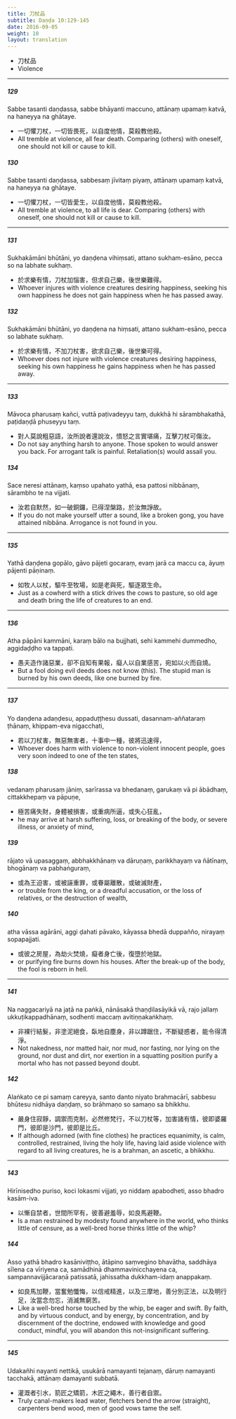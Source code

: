 ```yaml
---
title: 刀杖品
subtitle: Daṇḍa 10:129-145
date: 2016-09-05
weight: 10
layout: translation
---
```


- 刀杖品
- Violence

---

##### 129

Sabbe tasanti daṇḍassa, sabbe bhāyanti maccuno, attānaṃ upamaṃ katvā, na haneyya na ghātaye.

- 一切懼刀杖，一切皆畏死，以自度他情，莫殺教他殺。
- All tremble at violence, all fear death. Comparing (others) with oneself, one should not kill or cause to kill.

##### 130

Sabbe tasanti daṇḍassa, sabbesaṃ jīvitaṃ piyaṃ, attānaṃ upamaṃ katvā, na haneyya na ghātaye.

- 一切懼刀杖，一切皆愛生，以自度他情，莫殺教他殺。
- All tremble at violence, to all life is dear. Comparing (others) with oneself, one should not kill or cause to kill.

---

##### 131

Sukhakāmāni bhūtāni, yo daṇḍena vihiṃsati, attano sukham-esāno, pecca so na labhate sukhaṃ.

- 於求樂有情，刀杖加惱害，但求自己樂，後世樂難得。
- Whoever injures with violence creatures desiring happiness, seeking his own happiness he does not gain happiness when he has passed away.

##### 132

Sukhakāmāni bhūtāni, yo daṇḍena na hiṃsati, attano sukham-esāno, pecca so labhate sukhaṃ.

- 於求樂有情，不加刀杖害，欲求自己樂，後世樂可得。
- Whoever does not injure with violence creatures desiring happiness, seeking his own happiness he gains happiness when he has passed away.

---

##### 133

Māvoca pharusaṃ kañci, vuttā paṭivadeyyu taṃ, dukkhā hi sārambhakathā, paṭidaṇḍā phuseyyu taṃ.

- 對人莫說粗惡語，汝所說者還說汝，憤怒之言實堪痛，互擊刀杖可傷汝。
- Do not say anything harsh to anyone. Those spoken to would answer you back. For arrogant talk is painful. Retaliation(s) would assail you.

##### 134

Sace neresi attānaṃ, kaṃso upahato yathā, esa pattosi nibbānaṃ, sārambho te na vijjati.

- 汝若自默然，如一破銅鑼，已得涅槃路，於汝無諍故。
- If you do not make yourself utter a sound, like a broken gong, you have attained nibbāna. Arrogance is not found in you.

---

##### 135

Yathā daṇḍena gopālo, gāvo pājeti gocaraṃ, evaṃ jarā ca maccu ca, āyuṃ pājenti pāṇinaṃ.

- 如牧人以杖，驅牛至牧場，如是老與死，驅逐眾生命。
- Just as a cowherd with a stick drives the cows to pasture, so old age and death bring the life of creatures to an end.

---

##### 136

Atha pāpāni kammāni, karaṃ bālo na bujjhati, sehi kammehi dummedho, aggidaḍḍho va tappati.

- 愚夫造作諸惡業，卻不自知有果報，癡人以自業感苦，宛如以火而自燒。
- But a fool doing evil deeds does not know (this). The stupid man is burned by his own deeds, like one burned by fire.

---

##### 137

Yo daṇḍena adaṇḍesu, appaduṭṭhesu dussati, dasannam-aññataraṃ ṭhānaṃ, khippam-eva nigacchati,

- 若以刀杖害，無惡無害者，十事中一種，彼將迅速得，
- Whoever does harm with violence to non-violent innocent people, goes very soon indeed to one of the ten states,

##### 138

vedanaṃ pharusaṃ jāniṃ, sarīrassa va bhedanaṃ, garukaṃ vā pi ābādhaṃ, cittakkhepaṃ va pāpuṇe,

- 極苦痛失財，身體被損害，或重病所逼，或失心狂亂，
- he may arrive at harsh suffering, loss, or breaking of the body, or severe illness, or anxiety of mind,

##### 139

rājato vā upasaggaṃ, abbhakkhānaṃ va dāruṇaṃ, parikkhayaṃ va ñātīnaṃ, bhogānaṃ va pabhaṅguraṃ,

- 或為王迫害，或被誣重罪，或眷屬離散，或破滅財產，
- or trouble from the king, or a dreadful accusation, or the loss of relatives, or the destruction of wealth,

##### 140

atha vāssa agārāni, aggi ḍahati pāvako, kāyassa bhedā duppañño, nirayaṃ sopapajjati.

- 或彼之房屋，為劫火焚燒，癡者身亡後，復墮於地獄。
- or purifying fire burns down his houses. After the break-up of the body, the fool is reborn in hell.

---

##### 141

Na naggacariyā na jaṭā na paṅkā, nānāsakā thaṇḍilasāyikā vā, rajo jallaṃ ukkuṭikappadhānaṃ, sodhenti maccaṃ avitiṇṇakaṅkhaṃ.

- 非裸行結髮，非塗泥絕食，臥地自塵身，非以蹲踞住，不斷疑惑者，能令得清淨。
- Not nakedness, nor matted hair, nor mud, nor fasting, nor lying on the ground, nor dust and dirt, nor exertion in a squatting position purify a mortal who has not passed beyond doubt.

##### 142

Alaṅkato ce pi samaṃ careyya, santo danto niyato brahmacārī, sabbesu bhūtesu nidhāya daṇḍaṃ, so brāhmaṇo so samaṇo sa bhikkhu.

- 嚴身住寂靜，調禦而克制，必然修梵行，不以刀杖等，加害諸有情，彼即婆羅門，彼即是沙門，彼即是比丘。
- If although adorned (with fine clothes) he practices equanimity, is calm, controlled, restrained, living the holy life, having laid aside violence with regard to all living creatures, he is a brahman, an ascetic, a bhikkhu.

---

##### 143

Hirīnisedho puriso, koci lokasmi vijjati, yo niddaṃ apabodheti, asso bhadro kasām-iva.

- 以慚自禁者，世間所罕有，彼善避羞辱，如良馬避鞭。
- Is a man restrained by modesty found anywhere in the world, who thinks little of censure, as a well-bred horse thinks little of the whip?

##### 144

Asso yathā bhadro kasāniviṭṭho, ātāpino saṃvegino bhavātha, saddhāya sīlena ca vīriyena ca, samādhinā dhammavinicchayena ca, sampannavijjācaraṇā patissatā, jahissatha dukkham-idaṃ anappakaṃ.

- 如良馬加鞭，當奮勉懺悔，以信戒精進，以及三摩地，善分別正法，以及明行足，汝當念勿忘，消滅無窮苦。
- Like a well-bred horse touched by the whip, be eager and swift. By faith, and by virtuous conduct, and by energy, by concentration, and by discernment of the doctrine, endowed with knowledge and good conduct, mindful, you will abandon this not-insignificant suffering.

---

##### 145

Udakañhi nayanti nettikā, usukārā namayanti tejanaṃ, dāruṃ namayanti tacchakā, attānaṃ damayanti subbatā.

- 灌溉者引水，箭匠之矯箭，木匠之繩木，善行者自禦。
- Truly canal-makers lead water, fletchers bend the arrow (straight), carpenters bend wood, men of good vows tame the self.
